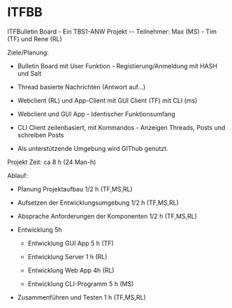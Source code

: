 # ITFBB
ITFBulletin Board - Ein TBS1-ANW Projekt -- Teilnehmer: Max (MS) - Tim (TF) und Rene (RL)

Ziele/Planung:

- Bulletin Board mit User Funktion - Registierung/Anmeldung mit HASH und Salt

- Thread basierte Nachrichten (Antwort auf...)

- Webclient (RL) und App-Client mit GUI Client (TF) mit CLI (ms)

- Webclient und GUI App - Identischer Funktionsumfang

- CLI Client zeilenbasiert, mit Kommandos - Anzeigen Threads, Posts und schreiben Posts

- Als unterstützende Umgebung wird GIThub genutzt.

Projekt Zeit: ca 8 h (24 Man-h)
 
Ablauf:
- Planung Projektaufbau 1/2 h (TF,MS,RL)

- Aufsetzen der Entwicklungsumgebung 1/2 h (TF,MS,RL)

- Absprache Anforderungen der Komponenten 1/2 h (TF,MS,RL)

- Entwicklung 5h

  - Entwicklung GUI App 5 h (TF)
  
  - Entwicklung Server 1 h (RL)
  
  - Entwicklung Web App 4h (RL)
  
  - Entwicklung CLI-Programm 5 h (MS)
  
- Zusammenführen und Testen 1 h (TF,MS,RL)

